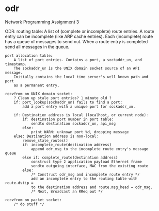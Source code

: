 odr
===

Network Programming Assignment 3

ODR:
    routing table:
        A list of (complete or incomplete) route entries.
        A route entry can be incomplete (like ARP cache entries).
        Each (incomplete) route has a queue of messages to send out.
        When a route entry is completed send all messages in the queue.

    port allocation table:
        A list of port entries. Contains a port, a sockaddr_un, and timestamp.
        The sockaddr_un is the UNIX domain socket source of an API message.
        Initially contains the local time server's well known path and port
        as a permanent entry.

    recvfrom on UNIX domain socket:
        ? Clean up stale port entries? 1 minute old ?
        if: port_lookup(sockaddr_un) fails to find a port:
            add a port entry with a unique port for sockaddr_un.

        if: Destination address is local (localhost, or current node):
            if: destination port number in port table:
                sendto destination sockaddr_un, api_msg
            else:
                print WARN: unknown port %d, dropping message
        else: Destination address is non-local:
            remove_stale_routes()
            if: incomplete_route(destination address)
                append odr_msg to the incomplete route entry's message queue
            else if: complete_route(destination address)
                construct type 2 application payload Ethernet frame
                sendto outgoing interface, MAC from the existing route
            else:
                /* Construct odr_msg and incomplete route entry */
                add an incomplete entry to the routing table with route.dstip =
                to the destination address and route.msg_head = odr_msg.
                /* Next, Broadcast an RReq out */

    recvfrom on packet socket:
        /* do stuff */

